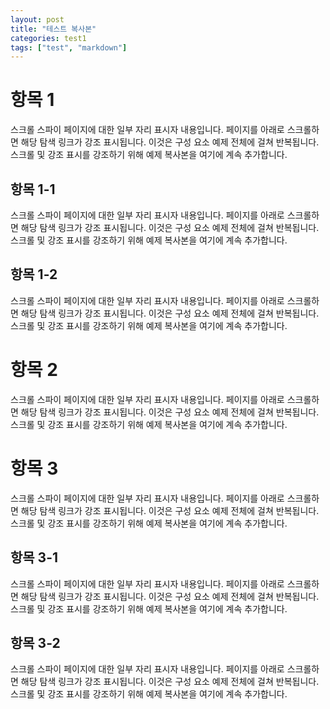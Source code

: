 ```yaml
---
layout: post
title: "테스트 복사본"
categories: test1
tags: ["test", "markdown"]
---
```


# 항목 1
스크롤 스파이 페이지에 대한 일부 자리 표시자 내용입니다. 페이지를 아래로 스크롤하면 해당 탐색 링크가 강조 표시됩니다. 이것은 구성 요소 예제 전체에 걸쳐 반복됩니다. 스크롤 및 강조 표시를 강조하기 위해 예제 복사본을 여기에 계속 추가합니다.

## 항목 1-1
스크롤 스파이 페이지에 대한 일부 자리 표시자 내용입니다. 페이지를 아래로 스크롤하면 해당 탐색 링크가 강조 표시됩니다. 이것은 구성 요소 예제 전체에 걸쳐 반복됩니다. 스크롤 및 강조 표시를 강조하기 위해 예제 복사본을 여기에 계속 추가합니다.

## 항목 1-2
스크롤 스파이 페이지에 대한 일부 자리 표시자 내용입니다. 페이지를 아래로 스크롤하면 해당 탐색 링크가 강조 표시됩니다. 이것은 구성 요소 예제 전체에 걸쳐 반복됩니다. 스크롤 및 강조 표시를 강조하기 위해 예제 복사본을 여기에 계속 추가합니다.

# 항목 2
스크롤 스파이 페이지에 대한 일부 자리 표시자 내용입니다. 페이지를 아래로 스크롤하면 해당 탐색 링크가 강조 표시됩니다. 이것은 구성 요소 예제 전체에 걸쳐 반복됩니다. 스크롤 및 강조 표시를 강조하기 위해 예제 복사본을 여기에 계속 추가합니다.

# 항목 3
스크롤 스파이 페이지에 대한 일부 자리 표시자 내용입니다. 페이지를 아래로 스크롤하면 해당 탐색 링크가 강조 표시됩니다. 이것은 구성 요소 예제 전체에 걸쳐 반복됩니다. 스크롤 및 강조 표시를 강조하기 위해 예제 복사본을 여기에 계속 추가합니다.

## 항목 3-1
스크롤 스파이 페이지에 대한 일부 자리 표시자 내용입니다. 페이지를 아래로 스크롤하면 해당 탐색 링크가 강조 표시됩니다. 이것은 구성 요소 예제 전체에 걸쳐 반복됩니다. 스크롤 및 강조 표시를 강조하기 위해 예제 복사본을 여기에 계속 추가합니다.

## 항목 3-2
스크롤 스파이 페이지에 대한 일부 자리 표시자 내용입니다. 페이지를 아래로 스크롤하면 해당 탐색 링크가 강조 표시됩니다. 이것은 구성 요소 예제 전체에 걸쳐 반복됩니다. 스크롤 및 강조 표시를 강조하기 위해 예제 복사본을 여기에 계속 추가합니다.